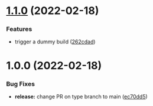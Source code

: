 # [1.1.0](https://github.com/murshidazher/oclif-tsdx-boilerplate/compare/v1.0.0...v1.1.0) (2022-02-18)


### Features

* trigger a dummy build ([262cdad](https://github.com/murshidazher/oclif-tsdx-boilerplate/commit/262cdad0b12f115b8326ed71a2a81b1a926d000d))

# 1.0.0 (2022-02-18)


### Bug Fixes

* **release:** change PR on type branch to main ([ec70dd5](https://github.com/murshidazher/oclif-tsdx-boilerplate/commit/ec70dd50b7d2a4e578a5629d55450f4c2fb9b4ba))
